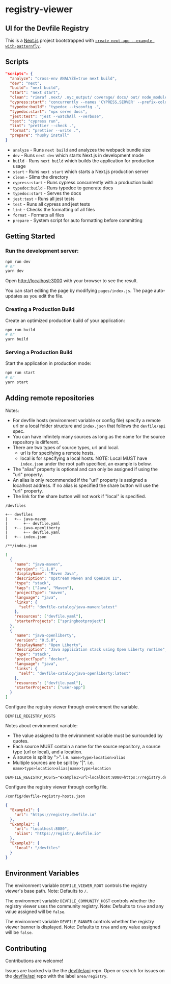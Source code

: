 # registry-viewer

## UI for the Devfile Registry

This is a [Next.js](https://nextjs.org/) project bootstrapped with [`create next-app --example with-patternfly`](https://github.com/vercel/next.js/tree/canary/examples/with-patternfly).

## Scripts

```json
"scripts": {
  "analyze": "cross-env ANALYZE=true next build",
  "dev": "next",
  "build": "next build",
  "start": "next start",
  "clean": "rimraf .next/ .nyc_output/ coverage/ docs/ out/ node_modules/",
  "cypress:start": "concurrently --names 'CYPRESS,SERVER' --prefix-colors 'yellow,blue' \"yarn cypress open\" \"yarn build && yarn start\"",
  "typedoc:build": "typedoc --tsconfig .",
  "typedoc:start": "npx serve docs",
  "jest:test": "jest --watchAll --verbose",
  "test": "cypress run",
  "lint": "prettier --check .",
  "format": "prettier --write .",
  "prepare": "husky install"
}
```

- `analyze` - Runs `next build` and analyzes the webpack bundle size
- `dev` - Runs `next dev` which starts Next.js in development mode
- `build` - Runs `next build` which builds the application for production usage
- `start` - Runs `next start` which starts a Next.js production server
- `clean` - Slims the directory
- `cypress:start` - Runs cypress concurrently with a production build
- `typedoc:build` - Runs typedoc to generate docs
- `typedoc:start` - Serves the docs
- `jest:test` - Runs all jest tests
- `test` - Runs all cypress and jest tests
- `lint` - Checks the formatting of all files
- `format` - Formats all files
- `prepare` - System script for auto formatting before committing

## Getting Started

### Run the development server:

```bash
npm run dev
# or
yarn dev
```

Open [http://localhost:3000](http://localhost:3000) with your browser to see the result.

You can start editing the page by modifying `pages/index.js`. The page auto-updates as you edit the file.

### Creating a Production Build

Create an optimized production build of your application:

```bash
npm run build
# or
yarn build
```

### Serving a Production Build

Start the application in production mode:

```bash
npm run start
# or
yarn start
```

## Adding remote repositories

Notes:

- For devfile hosts (environment variable or config file) specify a remote url or a local folder structure and `index.json` that follows the `devfile/api` spec.
- You can have infinitely many sources as long as the name for the source repository is different.
- There are two types of source types, url and local.
  - url is for specifying a remote hosts.
  - local is for specifying a local hosts. NOTE: Local MUST have `index.json` under the root path specified, an example is below.
- The "alias" property is optional and can only be assigned if using the "url" property.
- An alias is only recommended if the "url" property is assigned a localhost address. If no alias is specified the share button will use the "url" property.
- The link for the share button will not work if "local" is specified.

`/devfiles`

```
+-- devfiles
|   +-- java-maven
|       +-- devfile.yaml
|   +-- java-openliberty
|       +-- devfile.yaml
|   +-- index.json
```

`/**/index.json`

```json
[
  {
    "name": "java-maven",
    "version": "1.1.0",
    "displayName": "Maven Java",
    "description": "Upstream Maven and OpenJDK 11",
    "type": "stack",
    "tags": ["Java", "Maven"],
    "projectType": "maven",
    "language": "java",
    "links": {
      "self": "devfile-catalog/java-maven:latest"
    },
    "resources": ["devfile.yaml"],
    "starterProjects": ["springbootproject"]
  },
  {
    "name": "java-openliberty",
    "version": "0.5.0",
    "displayName": "Open Liberty",
    "description": "Java application stack using Open Liberty runtime",
    "type": "stack",
    "projectType": "docker",
    "language": "java",
    "links": {
      "self": "devfile-catalog/java-openliberty:latest"
    },
    "resources": ["devfile.yaml"],
    "starterProjects": ["user-app"]
  }
]
```

Configure the registry viewer through environment the variable.

`DEVFILE_REGISTRY_HOSTS`

Notes about environment variable:

- The value assigned to the environment variable must be surrounded by quotes.
- Each source MUST contain a name for the source repository, a source type (url or local), and a location.
- A source is split by ">". i.e. `name>type>location>alias`
- Multiple sources are be split by "|". i.e. `name>type>location>alias|name>type>location`

```
DEVFILE_REGISTRY_HOSTS="example1>url>localhost:8080>https://registry.devfile.io|example2>local>/devfiles"
```

Configure the registry viewer through config file.

`/config/devfile-registry-hosts.json`

```json
{
  "Example1": {
    "url": "https://registry.devfile.io"
  },
  "Example2": {
    "url": "localhost:8080",
    "alias": "https://registry.devfile.io"
  },
  "Example3": {
    "local": "/devfiles"
  }
}
```

## Environment Variables

The environment variable `DEVFILE_VIEWER_ROOT` controls the registry viewer's base path. Note: Defaults to `/`.

The environment variable `DEVFILE_COMMUNITY_HOST` controls whether the registry viewer uses the community registry. Note: Defaults to `true` and any value assigned will be `false`.

The environment variable `DEVFILE_BANNER` controls whether the registry viewer banner is displayed. Note: Defaults to `true` and any value assigned will be `false`.

## Contributing

Contributions are welcome!

Issues are tracked via the the [devfile/api](https://github.com/devfile/api) repo. Open or search for issues on the [devfile/api](https://github.com/devfile/api) repo with the label `area/registry`.
